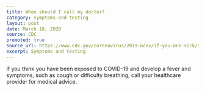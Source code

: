 ```yaml
---
title: When should I call my doctor?
category: symptoms-and-testing
layout: post
date: March 18, 2020
source: CDC
promoted: true
source_url: https://www.cdc.gov/coronavirus/2019-ncov/if-you-are-sick/steps-when-sick.html
excerpt: Symptoms and testing
---
```


 If you think you have been exposed to COVID-19 and develop a fever and symptoms, such as cough or difficulty breathing, call your healthcare provider for medical advice.